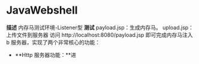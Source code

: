 # JavaWebshell
**描述**
内存马测试环境-Listener型
**测试**
payload.jsp：生成内存马。
upload.jsp：上传文件到服务器
访问 http://localhost:8080/payload.jsp 即可完成内存马注入
b 服务器，实现了两个非常核心的功能：

- **Http 服务器功能：**进
